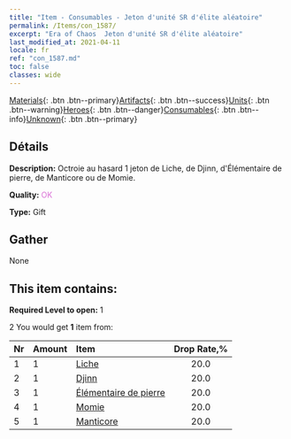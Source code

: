 ```yaml
---
title: "Item - Consumables - Jeton d'unité SR d'élite aléatoire"
permalink: /Items/con_1587/
excerpt: "Era of Chaos  Jeton d'unité SR d'élite aléatoire"
last_modified_at: 2021-04-11
locale: fr
ref: "con_1587.md"
toc: false
classes: wide
---
```

 [Materials](/fr/Items/){: .btn .btn--primary}[Artifacts](/fr/Items/Artifacts/){: .btn .btn--success}[Units](/fr/Items/Units/){: .btn .btn--warning}[Heroes](/fr/Items/Heroes/){: .btn .btn--danger}[Consumables](/fr/Items/Consumables/){: .btn .btn--info}[Unknown](/fr/Items/Unknown/){: .btn .btn--primary}

## Détails
 **Description:** Octroie au hasard 1 jeton de Liche, de Djinn, d'Élémentaire de pierre, de Manticore ou de Momie.

 **Quality:** <span style="color: #DA70D6">OK</span>

 **Type:** Gift

## Gather

  None

## This item contains:

 **Required Level to open:** 1

 2 You would get **1** item  from:

  | Nr | Amount |     Item    | Drop Rate,% |
  |:---|:-------|:------------|:---------:|
  | 1 | 1 | [Liche](/fr/Items/unt_212/) | 20.0 | 
  | 2 | 1 | [Djinn](/fr/Items/unt_239/) | 20.0 | 
  | 3 | 1 | [Élémentaire de pierre](/fr/Items/unt_266/) | 20.0 | 
  | 4 | 1 | [Momie](/fr/Items/unt_215/) | 20.0 | 
  | 5 | 1 | [Manticore](/fr/Items/unt_249/) | 20.0 | 
